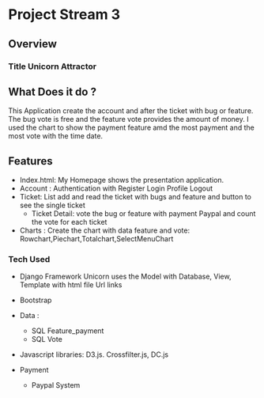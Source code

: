 

# Project Stream 3
## Overview
### Title Unicorn Attractor
## What Does it do ?
This Application create the account and after the ticket with bug or feature.
The bug vote is free and the feature vote provides the amount of money.
I used the chart to show the payment feature amd the most payment and the  most vote with the time date.
## Features
- Index.html:
     My Homepage shows the presentation application.
- Account :
     Authentication with Register Login Profile Logout
- Ticket:
    List  add and read the ticket with bugs and feature and button to see the single ticket
  - Ticket Detail:  vote the bug or feature with payment Paypal and count the vote for each ticket 
- Charts :
     Create the chart with data feature and vote: Rowchart,Piechart,Totalchart,SelectMenuChart
     
### Tech Used

- Django Framework
Unicorn uses the Model with Database, View,  Template with html file  Url links

- Bootstrap
 
- Data : 
     - SQL Feature_payment
     - SQL Vote
- Javascript libraries: D3.js. Crossfilter.js, DC.js

- Payment
     - Paypal System

